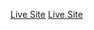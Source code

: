 <a href="https://gilded-pony-6d8c1d.netlify.app/">Live Site</a>
<a href="https://voluble-salamander-8056f6.netlify.app/">Live Site</a>
